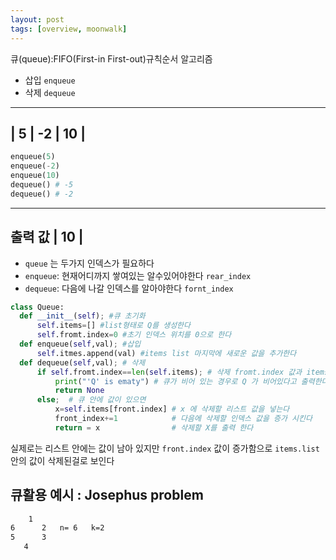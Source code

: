 ```yaml
---
layout: post
tags: [overview, moonwalk]
---
```


큐(queue):FIFO(First-in First-out)규칙순서 알고리즘

- 삽입 `enqueue`
- 삭제 `dequeue`

------------------
| 5 | -2 | 10 |
------------------

```py
enqueue(5)
enqueue(-2)
enqueue(10)
dequeue() # -5
dequeue() # -2
```
------------------
출력 값 | 10 |
------------------

- `queue` 는 두가지 인덱스가 필요하다
- `enqueue`: 현재어디까지 쌓여있는 알수있어야한다 `rear_index` 
- `dequeue`: 다음에 나갈 인덱스를 알아야한다 `fornt_index` 

```py
class Queue:
  def __init__(self); #큐 초기화
      self.items=[] #list형태로 Q를 생성한다
      self.fromt.index=0 #초기 인덱스 위치를 0으로 한다
  def enqueue(self,val); #삽입
      self.itmes.append(val) #items list 마지막에 새로운 값을 추가한다
  def dequeue(self,val); # 삭제 
      if self.fromt.index==len(self.items); # 삭제 fromt.index 값과 items 의 길이가 같을 경우는
          print("'Q' is ematy") # 큐가 비어 있는 경우로 Q 가 비어있다고 출력한다
          return None
      else;  # 큐 안에 값이 있으면 
          x=self.items[front.index] # x 에 삭제할 리스트 값을 넣는다 
          front_index+=1            # 다음에 삭제할 인덱스 값을 증가 시킨다
          return = x                # 삭제할 X를 출력 한다
```          
실제로는 리스트 안에는 값이 남아 있지만 `front.index` 값이 증가함으로 `items.list` 안의 값이 삭제된걸로 보인다

## 큐활용 예시 : Josephus problem
```txt
    1
6      2   n= 6   k=2
5      3
   4
